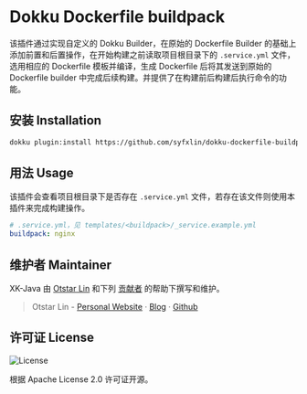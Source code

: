 # Dokku Dockerfile buildpack

该插件通过实现自定义的 Dokku Builder，在原始的 Dockerfile Builder 的基础上添加前置和后置操作，在开始构建之前读取项目根目录下的 `.service.yml`
文件，选用相应的 Dockerfile 模板并编译，生成 Dockerfile 后将其发送到原始的 Dockerfile builder 中完成后续构建。并提供了在构建前后构建后执行命令的功能。

## 安装 Installation

```bash
dokku plugin:install https://github.com/syfxlin/dokku-dockerfile-buildpack.git dockerfile-buildpack
```

## 用法 Usage

该插件会查看项目根目录下是否存在 `.service.yml` 文件，若存在该文件则使用本插件来完成构建操作。

```yaml
# .service.yml，见 templates/<buildpack>/_service.example.yml
buildpack: nginx
```

## 维护者 Maintainer

XK-Java 由 [Otstar Lin](https://ixk.me/)
和下列 [贡献者](https://github.com/syfxlin/dokku-dockerfile-buildpack/graphs/contributors)
的帮助下撰写和维护。

> Otstar Lin - [Personal Website](https://ixk.me/) · [Blog](https://blog.ixk.me/) · [Github](https://github.com/syfxlin)

## 许可证 License

![License](https://img.shields.io/github/license/syfxlin/dokku-dockerfile-buildpack.svg?style=flat-square)

根据 Apache License 2.0 许可证开源。
